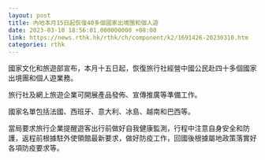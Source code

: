 ```yaml
---
layout: post
title: 內地本月15日起恢復40多個國家出境團和個人遊
date: 2023-03-10 18:56:01.000000000 +08:00
link: https://news.rthk.hk/rthk/ch/component/k2/1691426-20230310.htm
categories: rthk
---
```


國家文化和旅遊部宣布，本月十五日起，恢復旅行社經營中國公民赴四十多個國家出境團和個人遊業務。

旅行社及網上旅遊企業可開展產品發佈、宣傳推廣等準備工作。

國家名單包括法國、西班牙、意大利、冰島、越南和巴西等。

當局要求旅行企業提醒遊客出行前做好自我健康監測，行程中注意自身安全和防護，返程前根據駐外使領館最新要求，做好防疫工作，回國後根據屬地政策落實好各項防疫要求等。
